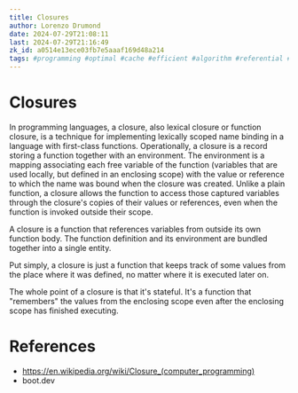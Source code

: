 ```yaml
---
title: Closures
author: Lorenzo Drumond
date: 2024-07-29T21:08:11
last: 2024-07-29T21:16:49
zk_id: a0514e13ece03fb7e5aaaf169d48a214
tags: #programming #optimal #cache #efficient #algorithm #referential #expensive #optimization #store #function #transparent #boot_dev #speed #dynamic #memoization
---
```



# Closures

In programming languages, a closure, also lexical closure or function closure, is a technique for implementing lexically scoped name binding in a language with first-class functions. Operationally, a closure is a record storing a function together with an environment. The environment is a mapping associating each free variable of the function (variables that are used locally, but defined in an enclosing scope) with the value or reference to which the name was bound when the closure was created. Unlike a plain function, a closure allows the function to access those captured variables through the closure's copies of their values or references, even when the function is invoked outside their scope.

A closure is a function that references variables from outside its own function body. The function definition and its environment are bundled together into a single entity.

Put simply, a closure is just a function that keeps track of some values from the place where it was defined, no matter where it is executed later on.

The whole point of a closure is that it's stateful. It's a function that "remembers" the values from the enclosing scope even after the enclosing scope has finished executing.

# References

- https://en.wikipedia.org/wiki/Closure_(computer_programming)
- boot.dev
